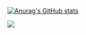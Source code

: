 
[![Anurag's GitHub stats](https://github-readme-stats.vercel.app/api?username=heweshub)](https://github.com/anuraghazra/github-readme-stats)


<img src="https://github-readme-stats.vercel.app/api/top-langs/?username=heweshub&hide_border=true">
